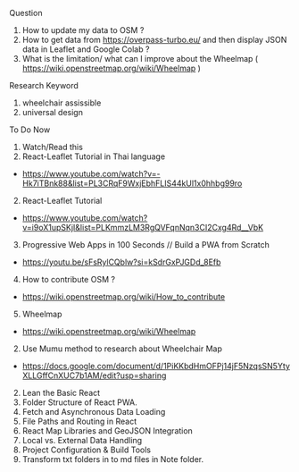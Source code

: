 Question 
1. How to update my data to OSM ?
2. How to get data from https://overpass-turbo.eu/ and then display 
    JSON data in Leaflet and Google Colab ?
3. What is the limitation/ what can I improve about the Wheelmap ( https://wiki.openstreetmap.org/wiki/Wheelmap )

Research Keyword
1. wheelchair assissible 
2. universal design

To Do Now
1. Watch/Read this 
 1. React-Leaflet Tutorial in Thai language
 * https://www.youtube.com/watch?v=-Hk7iTBnk88&list=PL3CRqF9WxjEbhFLIS44kUl1x0hhbg99ro
 2. React-Leaflet Tutorial
 * https://www.youtube.com/watch?v=i9oX1upSKjI&list=PLKmmzLM3RgQVFqnNqn3CI2Cxg4Rd__VbK
 3. Progressive Web Apps in 100 Seconds // Build a PWA from Scratch
 * https://youtu.be/sFsRylCQblw?si=kSdrGxPJGDd_8Efb
 4. How to contribute OSM ?
 * https://wiki.openstreetmap.org/wiki/How_to_contribute
 5. Wheelmap
 * https://wiki.openstreetmap.org/wiki/Wheelmap
2. Use Mumu method to research about Wheelchair Map 
 * https://docs.google.com/document/d/1PiKKbdHmOFPj14jF5NzqsSN5YtyXLLGffCnXUC7b1AM/edit?usp=sharing
2. Lean the Basic React 
 1. Folder Structure of React PWA.
 2. Fetch and Asynchronous Data Loading
 3. File Paths and Routing in React
 4. React Map Libraries and GeoJSON Integration
 5. Local vs. External Data Handling
 6. Project Configuration & Build Tools
3. Transform txt folders in to md files in Note folder.
